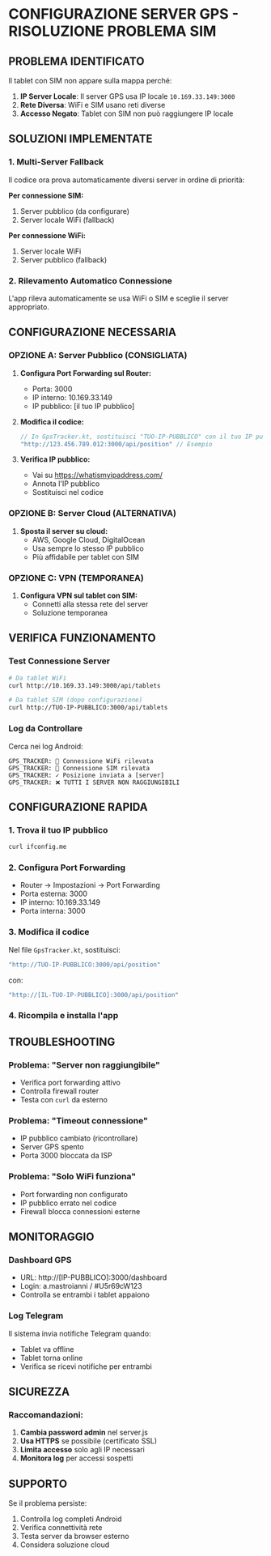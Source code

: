 # CONFIGURAZIONE SERVER GPS - RISOLUZIONE PROBLEMA SIM

## PROBLEMA IDENTIFICATO
Il tablet con SIM non appare sulla mappa perché:
1. **IP Server Locale**: Il server GPS usa IP locale `10.169.33.149:3000` 
2. **Rete Diversa**: WiFi e SIM usano reti diverse
3. **Accesso Negato**: Tablet con SIM non può raggiungere IP locale

## SOLUZIONI IMPLEMENTATE

### 1. Multi-Server Fallback
Il codice ora prova automaticamente diversi server in ordine di priorità:

**Per connessione SIM:**
1. Server pubblico (da configurare)
2. Server locale WiFi (fallback)

**Per connessione WiFi:**
1. Server locale WiFi
2. Server pubblico (fallback)

### 2. Rilevamento Automatico Connessione
L'app rileva automaticamente se usa WiFi o SIM e sceglie il server appropriato.

## CONFIGURAZIONE NECESSARIA

### OPZIONE A: Server Pubblico (CONSIGLIATA)
1. **Configura Port Forwarding sul Router:**
   - Porta: 3000
   - IP interno: 10.169.33.149
   - IP pubblico: [il tuo IP pubblico]

2. **Modifica il codice:**
   ```kotlin
   // In GpsTracker.kt, sostituisci "TUO-IP-PUBBLICO" con il tuo IP pubblico
   "http://123.456.789.012:3000/api/position" // Esempio
   ```

3. **Verifica IP pubblico:**
   - Vai su https://whatismyipaddress.com/
   - Annota l'IP pubblico
   - Sostituisci nel codice

### OPZIONE B: Server Cloud (ALTERNATIVA)
1. **Sposta il server su cloud:**
   - AWS, Google Cloud, DigitalOcean
   - Usa sempre lo stesso IP pubblico
   - Più affidabile per tablet con SIM

### OPZIONE C: VPN (TEMPORANEA)
1. **Configura VPN sul tablet con SIM:**
   - Connetti alla stessa rete del server
   - Soluzione temporanea

## VERIFICA FUNZIONAMENTO

### Test Connessione Server
```bash
# Da tablet WiFi
curl http://10.169.33.149:3000/api/tablets

# Da tablet SIM (dopo configurazione)
curl http://TUO-IP-PUBBLICO:3000/api/tablets
```

### Log da Controllare
Cerca nei log Android:
```
GPS_TRACKER: 📶 Connessione WiFi rilevata
GPS_TRACKER: 📱 Connessione SIM rilevata  
GPS_TRACKER: ✓ Posizione inviata a [server]
GPS_TRACKER: ❌ TUTTI I SERVER NON RAGGIUNGIBILI
```

## CONFIGURAZIONE RAPIDA

### 1. Trova il tuo IP pubblico
```bash
curl ifconfig.me
```

### 2. Configura Port Forwarding
- Router → Impostazioni → Port Forwarding
- Porta esterna: 3000
- IP interno: 10.169.33.149
- Porta interna: 3000

### 3. Modifica il codice
Nel file `GpsTracker.kt`, sostituisci:
```kotlin
"http://TUO-IP-PUBBLICO:3000/api/position"
```
con:
```kotlin
"http://[IL-TUO-IP-PUBBLICO]:3000/api/position"
```

### 4. Ricompila e installa l'app

## TROUBLESHOOTING

### Problema: "Server non raggiungibile"
- Verifica port forwarding attivo
- Controlla firewall router
- Testa con `curl` da esterno

### Problema: "Timeout connessione"
- IP pubblico cambiato (ricontrollare)
- Server GPS spento
- Porta 3000 bloccata da ISP

### Problema: "Solo WiFi funziona"
- Port forwarding non configurato
- IP pubblico errato nel codice
- Firewall blocca connessioni esterne

## MONITORAGGIO

### Dashboard GPS
- URL: http://[IP-PUBBLICO]:3000/dashboard
- Login: a.mastroianni / #U5r69cW123
- Controlla se entrambi i tablet appaiono

### Log Telegram
Il sistema invia notifiche Telegram quando:
- Tablet va offline
- Tablet torna online
- Verifica se ricevi notifiche per entrambi

## SICUREZZA

### Raccomandazioni:
1. **Cambia password admin** nel server.js
2. **Usa HTTPS** se possibile (certificato SSL)
3. **Limita accesso** solo agli IP necessari
4. **Monitora log** per accessi sospetti

## SUPPORTO

Se il problema persiste:
1. Controlla log completi Android
2. Verifica connettività rete
3. Testa server da browser esterno
4. Considera soluzione cloud